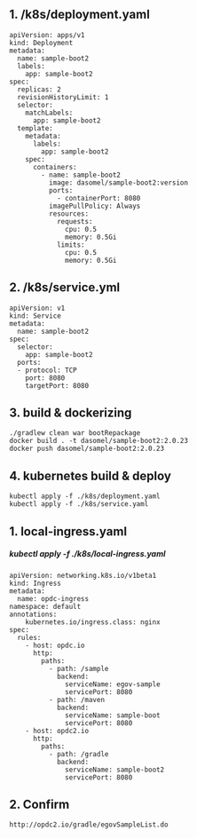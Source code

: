 ## 1. /k8s/deployment.yaml
    apiVersion: apps/v1
    kind: Deployment
    metadata:
      name: sample-boot2
      labels:
        app: sample-boot2
    spec:
      replicas: 2
      revisionHistoryLimit: 1
      selector:
        matchLabels:
          app: sample-boot2
      template:
        metadata:
          labels:
            app: sample-boot2
        spec:
          containers:
            - name: sample-boot2
              image: dasomel/sample-boot2:version
              ports:
                - containerPort: 8080
              imagePullPolicy: Always
              resources:
                requests:
                  cpu: 0.5
                  memory: 0.5Gi
                limits:
                  cpu: 0.5
                  memory: 0.5Gi
## 2. /k8s/service.yml
    apiVersion: v1
    kind: Service
    metadata:
      name: sample-boot2
    spec:
      selector:
        app: sample-boot2
      ports:
      - protocol: TCP
        port: 8080
        targetPort: 8080
## 3. build & dockerizing
    ./gradlew clean war bootRepackage
    docker build . -t dasomel/sample-boot2:2.0.23
    docker push dasomel/sample-boot2:2.0.23
## 4. kubernetes build & deploy
    kubectl apply -f ./k8s/deployment.yaml
    kubectl apply -f ./k8s/service.yaml

## 1. local-ingress.yaml
##### kubectl apply -f ./k8s/local-ingress.yaml
    apiVersion: networking.k8s.io/v1beta1
    kind: Ingress
    metadata:
      name: opdc-ingress
    namespace: default
    annotations:
        kubernetes.io/ingress.class: nginx
    spec:
      rules:
        - host: opdc.io
          http:
            paths:
              - path: /sample
                backend:
                  serviceName: egov-sample
                  servicePort: 8080
              - path: /maven
                backend:
                  serviceName: sample-boot
                  servicePort: 8080
        - host: opdc2.io
          http:
            paths:
              - path: /gradle
                backend:
                  serviceName: sample-boot2
                  servicePort: 8080
## 2. Confirm
    http://opdc2.io/gradle/egovSampleList.do